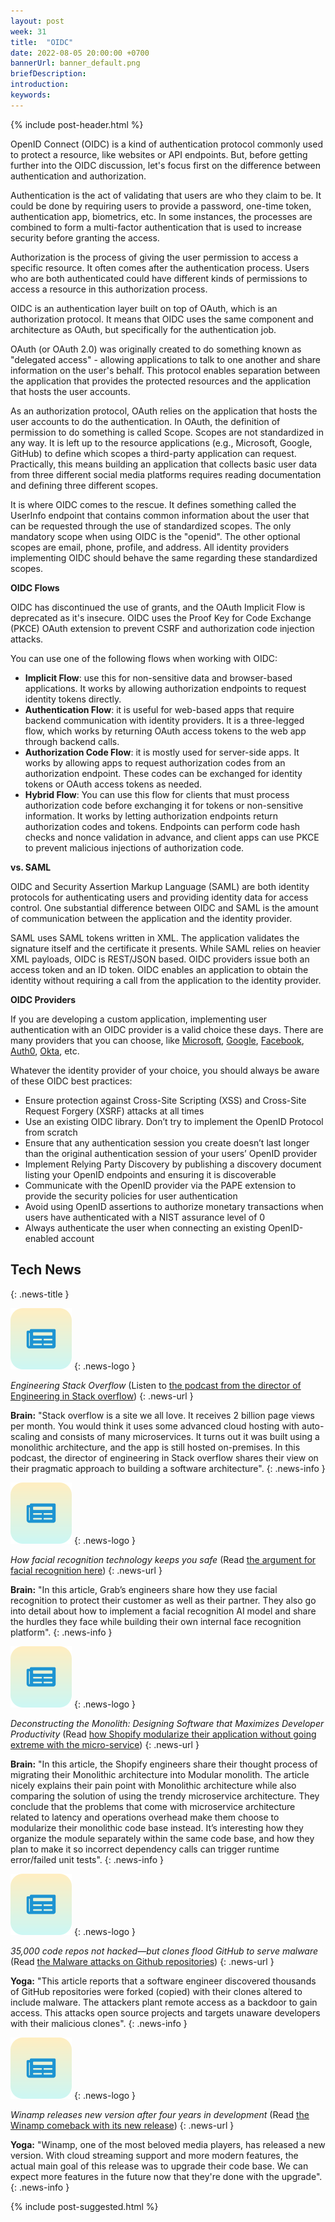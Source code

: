 ```yaml
---
layout: post
week: 31
title:  "OIDC"
date: 2022-08-05 20:00:00 +0700
bannerUrl: banner_default.png
briefDescription: 
introduction:
keywords:
---
```


{% include post-header.html %}

OpenID Connect (OIDC) is a kind of authentication protocol commonly used to protect a resource, like websites or API endpoints. But, before getting further into the OIDC discussion, let's focus first on the difference between authentication and authorization.

Authentication is the act of validating that users are who they claim to be. It could be done by requiring users to provide a password, one-time token, authentication app, biometrics, etc. In some instances, the processes are combined to form a multi-factor authentication that is used to increase security before granting the access.

Authorization is the process of giving the user permission to access a specific resource. It often comes after the authentication process. Users who are both authenticated could have different kinds of permissions to access a resource in this authorization process.

OIDC is an authentication layer built on top of OAuth, which is an authorization protocol. It means that OIDC uses the same component and architecture as OAuth, but specifically for the authentication job.

OAuth (or OAuth 2.0) was originally created to do something known as "delegated access" - allowing applications to talk to one another and share information on the user's behalf. This protocol enables separation between the application that provides the protected resources and the application that hosts the user accounts.

As an authorization protocol, OAuth relies on the application that hosts the user accounts to do the authentication. In OAuth, the definition of permission to do something is called Scope. Scopes are not standardized in any way. It is left up to the resource applications (e.g., Microsoft, Google, GitHub) to define which scopes a third-party application can request. Practically, this means building an application that collects basic user data from three different social media platforms requires reading documentation and defining three different scopes.

It is where OIDC comes to the rescue. It defines something called the UserInfo endpoint that contains common information about the user that can be requested through the use of standardized scopes. The only mandatory scope when using OIDC is the "openid". The other optional scopes are email, phone, profile, and address. All identity providers implementing OIDC should behave the same regarding these standardized scopes.

__OIDC Flows__

OIDC has discontinued the use of grants, and the OAuth Implicit Flow is deprecated as it's insecure. OIDC uses the Proof Key for Code Exchange (PKCE) OAuth extension to prevent CSRF and authorization code injection attacks.

You can use one of the following flows when working with OIDC:

- **Implicit Flow**: use this for non-sensitive data and browser-based applications. It works by allowing authorization endpoints to request identity tokens directly.
- **Authentication Flow**: it is useful for web-based apps that require backend communication with identity providers. It is a three-legged flow, which works by returning OAuth access tokens to the web app through backend calls.
- **Authorization Code Flow**: it is mostly used for server-side apps. It works by allowing apps to request authorization codes from an authorization endpoint. These codes can be exchanged for identity tokens or OAuth access tokens as needed.
- **Hybrid Flow**: You can use this flow for clients that must process authorization code before exchanging it for tokens or non-sensitive information. It works by letting authorization endpoints return authorization codes and tokens. Endpoints can perform code hash checks and nonce validation in advance, and client apps can use PKCE to prevent malicious injections of authorization code. 

__vs. SAML__

OIDC and Security Assertion Markup Language (SAML) are both identity protocols for authenticating users and providing identity data for access control. One substantial difference between OIDC and SAML is the amount of communication between the application and the identity provider.
 
SAML uses SAML tokens written in XML. The application validates the signature itself and the certificate it presents. While SAML relies on heavier XML payloads, OIDC is REST/JSON based. OIDC providers issue both an access token and an ID token. OIDC enables an application to obtain the identity without requiring a call from the application to the identity provider.

__OIDC Providers__

If you are developing a custom application, implementing user authentication with an OIDC provider is a valid choice these days. There are many providers that you can choose, like [Microsoft](https://docs.microsoft.com/en-us/azure/active-directory/develop/v2-protocols-oidc), [Google](https://developers.google.com/identity/protocols/oauth2/openid-connect), [Facebook](https://developers.facebook.com/docs/facebook-login/guides/access-tokens/get-oidc), [Auth0](https://auth0.com/docs/authenticate/protocols/openid-connect-protocol), [Okta](https://developer.okta.com/docs/reference/api/oidc/), etc.

Whatever the identity provider of your choice, you should always be aware of these OIDC best practices:

- Ensure protection against Cross-Site Scripting (XSS) and Cross-Site Request Forgery (XSRF) attacks at all times
- Use an existing OIDC library. Don’t try to implement the OpenID Protocol from scratch
- Ensure that any authentication session you create doesn’t last longer than the original authentication session of your users’ OpenID provider
- Implement Relying Party Discovery by publishing a discovery document listing your OpenID endpoints and ensuring it is discoverable
- Communicate with the OpenID provider via the PAPE extension to provide the security policies for user authentication
- Avoid using OpenID assertions to authorize monetary transactions when users have authenticated with a NIST assurance level of 0
- Always authenticate the user when connecting an existing OpenID-enabled account

## Tech News
{: .news-title }

![memo](/assets/images/tech-news.svg)
{: .news-logo }

*Engineering Stack Overflow* (Listen to [the podcast from the director of Engineering in Stack overflow](https://hanselminutes.com/847/engineering-stack-overflow-with-roberta-arcoverde))
{: .news-url }

__Brain:__ "Stack overflow is a site we all love. It receives 2 billion page views per month. You would think it uses some advanced cloud hosting with auto-scaling and consists of many microservices. It turns out it was built using a monolithic architecture, and the app is still hosted on-premises. In this podcast, the director of engineering in Stack overflow shares their view on their pragmatic approach to building a software architecture".
{: .news-info }

![memo](/assets/images/tech-news.svg)
{: .news-logo }

*How facial recognition technology keeps you safe* (Read [the argument for facial recognition here](https://engineering.grab.com/facial-recognition))
{: .news-url }

__Brain:__ "In this article, Grab’s engineers share how they use facial recognition to protect their customer as well as their partner. They also go into detail about how to implement a facial recognition AI model and share the hurdles they face while building their own internal face recognition platform".
{: .news-info }

![memo](/assets/images/tech-news.svg)
{: .news-logo }

*Deconstructing the Monolith: Designing Software that Maximizes Developer Productivity* (Read [how Shopify modularize their application without going extreme with the micro-service](https://shopify.engineering/deconstructing-monolith-designing-software-maximizes-developer-productivity))
{: .news-url }

__Brain:__ "In this article, the Shopify engineers share their thought process of migrating their Monolithic architecture into Modular monolith. The article nicely explains their pain point with Monolithic architecture while also comparing the solution of using the trendy microservice architecture. They conclude that the problems that come with microservice architecture related to latency and operations overhead make them choose to modularize their monolithic code base instead. It’s interesting how they organize the module separately within the same code base, and how they plan to make it so incorrect dependency calls can trigger runtime error/failed unit tests".
{: .news-info }

![memo](/assets/images/tech-news.svg)
{: .news-logo }

*35,000 code repos not hacked—but clones flood GitHub to serve malware* (Read [the Malware attacks on Github repositories](https://www.bleepingcomputer.com/news/security/35-000-code-repos-not-hacked-but-clones-flood-github-to-serve-malware/))
{: .news-url }

__Yoga:__ "This article reports that a software engineer discovered thousands of GitHub repositories were forked (copied) with their clones altered to include malware. The attackers plant remote access as a backdoor to gain access. This attacks open source projects and targets unaware developers with their malicious clones".
{: .news-info }

![memo](/assets/images/tech-news.svg)
{: .news-logo }

*Winamp releases new version after four years in development* (Read [the Winamp comeback with its new release](https://www.bleepingcomputer.com/news/software/winamp-releases-new-version-after-four-years-in-development/))
{: .news-url }

__Yoga:__ "Winamp, one of the most beloved media players, has released a new version. With cloud streaming support and more modern features, the actual main goal of this release was to upgrade their code base. We can expect more features in the future now that they're done with the upgrade".
{: .news-info }

{% include post-suggested.html %}
